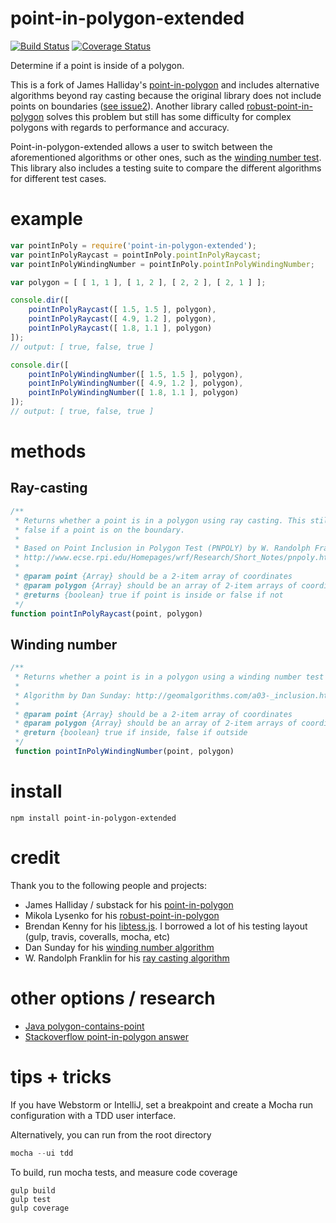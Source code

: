 # point-in-polygon-extended


[![Build Status](https://travis-ci.org/iominh/point-in-polygon-extended.svg)](https://travis-ci.org/iominh/point-in-polygon-extended) [![Coverage Status](https://coveralls.io/repos/iominh/point-in-polygon-extended/badge.svg)](https://coveralls.io/r/iominh/point-in-polygon-extended)

Determine if a point is inside of a polygon.

This is a fork of James Halliday's [point-in-polygon](https://github.com/substack/point-in-polygon) and includes
alternative algorithms beyond ray casting because the original library does not include points on boundaries
([see issue2](https://github.com/substack/point-in-polygon/issues/2)). Another library called
[robust-point-in-polygon](https://www.npmjs.com/package/robust-point-in-polygon) solves this problem but still
has some difficulty for complex polygons with regards to performance and accuracy.

Point-in-polygon-extended allows a user to switch between the aforementioned algorithms or other ones, such
as the [winding number test](http://geomalgorithms.com/a03-_inclusion.html). This library also includes a testing
suite to compare the different algorithms for different test cases.

# example


```js
var pointInPoly = require('point-in-polygon-extended');
var pointInPolyRaycast = pointInPoly.pointInPolyRaycast;
var pointInPolyWindingNumber = pointInPoly.pointInPolyWindingNumber;

var polygon = [ [ 1, 1 ], [ 1, 2 ], [ 2, 2 ], [ 2, 1 ] ];

console.dir([
    pointInPolyRaycast([ 1.5, 1.5 ], polygon),
    pointInPolyRaycast([ 4.9, 1.2 ], polygon),
    pointInPolyRaycast([ 1.8, 1.1 ], polygon)
]);
// output: [ true, false, true ]

console.dir([
    pointInPolyWindingNumber([ 1.5, 1.5 ], polygon),
    pointInPolyWindingNumber([ 4.9, 1.2 ], polygon),
    pointInPolyWindingNumber([ 1.8, 1.1 ], polygon)
]);
// output: [ true, false, true ]
```

# methods

## Ray-casting
```js
/**
 * Returns whether a point is in a polygon using ray casting. This still returns
 * false if a point is on the boundary.
 *
 * Based on Point Inclusion in Polygon Test (PNPOLY) by W. Randolph Franklin:
 * http://www.ecse.rpi.edu/Homepages/wrf/Research/Short_Notes/pnpoly.html
 *
 * @param point {Array} should be a 2-item array of coordinates
 * @param polygon {Array} should be an array of 2-item arrays of coordinates.
 * @returns {boolean} true if point is inside or false if not
 */
function pointInPolyRaycast(point, polygon)
```

## Winding number
```js
/**
 * Returns whether a point is in a polygon using a winding number test
 *
 * Algorithm by Dan Sunday: http://geomalgorithms.com/a03-_inclusion.html
 *
 * @param point {Array} should be a 2-item array of coordinates
 * @param polygon {Array} should be an array of 2-item arrays of coordinates.
 * @return {boolean} true if inside, false if outside
 */
 function pointInPolyWindingNumber(point, polygon)
 ```

# install

    npm install point-in-polygon-extended

# credit

Thank you to the following people and projects:

- James Halliday / substack for his [point-in-polygon](https://github.com/substack/point-in-polygon)
- Mikola Lysenko for his [robust-point-in-polygon](https://github.com/mikolalysenko/robust-point-in-polygon)
- Brendan Kenny for his [libtess.js](https://github.com/brendankenny/libtess.js). I borrowed a lot of his testing layout
(gulp, travis, coveralls, mocha, etc)
- Dan Sunday for his [winding number algorithm](http://geomalgorithms.com/a03-_inclusion.html)
- W. Randolph Franklin for his [ray casting algorithm](http://www.ecse.rpi.edu/Homepages/wrf/Research/Short_Notes/pnpoly.html)

# other options / research


- [Java polygon-contains-point](https://github.com/sromku/polygon-contains-point/tree/master/Polygon/src/com/sromku/polygon)
- [Stackoverflow point-in-polygon answer](http://stackoverflow.com/questions/217578/point-in-polygon-aka-hit-test)

# tips + tricks

If you have Webstorm or IntelliJ, set a breakpoint and create a Mocha run configuration with a TDD user interface.

Alternatively, you can run from the root directory

```javascript
mocha --ui tdd
```

To build, run mocha tests, and measure code coverage
```
gulp build
gulp test
gulp coverage
```